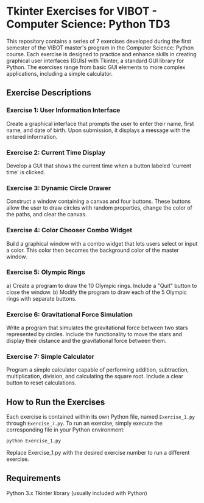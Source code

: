 # Tkinter Exercises for VIBOT - Computer Science: Python TD3

This repository contains a series of 7 exercises developed during the first semester of the VIBOT master's program in the Computer Science: Python course. Each exercise is designed to practice and enhance skills in creating graphical user interfaces (GUIs) with Tkinter, a standard GUI library for Python. The exercises range from basic GUI elements to more complex applications, including a simple calculator.

## Exercise Descriptions

### Exercise 1: User Information Interface
Create a graphical interface that prompts the user to enter their name, first name, and date of birth. Upon submission, it displays a message with the entered information.

### Exercise 2: Current Time Display
Develop a GUI that shows the current time when a button labeled 'current time' is clicked.

### Exercise 3: Dynamic Circle Drawer
Construct a window containing a canvas and four buttons. These buttons allow the user to draw circles with random properties, change the color of the paths, and clear the canvas.

### Exercise 4: Color Chooser Combo Widget
Build a graphical window with a combo widget that lets users select or input a color. This color then becomes the background color of the master window.

### Exercise 5: Olympic Rings
a) Create a program to draw the 10 Olympic rings. Include a "Quit" button to close the window.
b) Modify the program to draw each of the 5 Olympic rings with separate buttons.

### Exercise 6: Gravitational Force Simulation
Write a program that simulates the gravitational force between two stars represented by circles. Include the functionality to move the stars and display their distance and the gravitational force between them.

### Exercise 7: Simple Calculator
Program a simple calculator capable of performing addition, subtraction, multiplication, division, and calculating the square root. Include a clear button to reset calculations.

## How to Run the Exercises

Each exercise is contained within its own Python file, named `Exercise_1.py` through `Exercise_7.py`. To run an exercise, simply execute the corresponding file in your Python environment:

```bash
python Exercise_1.py
```
Replace Exercise_1.py with the desired exercise number to run a different exercise.

## Requirements
  Python 3.x
  Tkinter library (usually included with Python)
